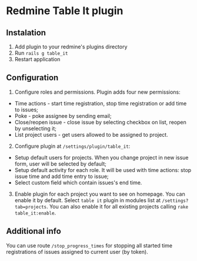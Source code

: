 # Redmine Table It plugin

## Instalation
1. Add plugin to your redmine's plugins directory
2. Run `rails g table_it`
3. Restart application

## Configuration

1. Configure roles and permissions. Plugin adds four new permissions:
  * Time actions - start time registration, stop time registration or add time to issues;
  * Poke - poke assignee by sending email;
  * Close/reopen issue - close issue by selecting checkbox on list, reopen by unselecting it;
  * List project users - get users allowed to be assigned to project.
2. Configure plugin at `/settings/plugin/table_it`:
  * Setup default users for projects. When you change project in new issue form, user will be selected by default;
  * Setup default activity for each role. It will be used with time actions: stop issue time and add time entry to issue;
  * Select custom field which contain issues's end time.
3. Enable plugin for each project you want to see on homepage. You can enable it by default. Select `table it` plugin in modules list at `/settings?tab=projects`. You can also enable it for all existing projects calling `rake table_it:enable`.

## Additional info

You can use route `/stop_progress_times` for stopping all started time registrations of issues assigned to current user (by token).
